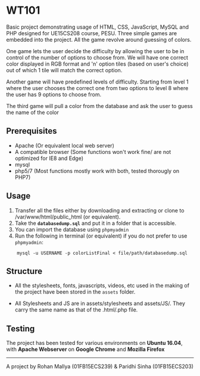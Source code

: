 # WT101

Basic project demonstrating usage of HTML, CSS, JavaScript, MySQL and PHP designed for UE15CS208 course, PESU. Three simple games are embedded into the project. All the game revolve around guessing of colors. 

One game lets the user decide the difficulty by allowing the user to be in control of the number of options to choose from. We will have one correct color displayed in RGB format and 'n' option tiles (based on user's choice) out of which 1 tile will match the correct option. 

Another game will have predefined levels of difficulty. Starting from level 1 where the user chooses the correct one from two options to level 8 where the user has 9 options to choose from.

The third game will pull a color from the database and ask the user to guess the name of the color

## Prerequisites

* Apache (Or equivalent local web server)
* A compatible browser (Some functions won't work fine/ are not optimized for IE8 and Edge)
* mysql
* php5/7 (Most functions mostly work with both, tested thorougly on PHP7)

## Usage

1. Transfer all the files either by downloading and extracting or clone to /var/www/html/public_html (or equivalent).
2. Take the <b>```databasedump.sql```</b> and put it in a folder that is accessible.
4. You can import the database using ```phpmyadmin```
3. Run the following in terminal (or equivalent) if you do not prefer to use ```phpmyadmin```:


```
    mysql -u USERNAME -p colorListFinal < file/path/databasedump.sql
```

## Structure

* All the stylesheets, fonts, javascripts, videos, etc used in the making of the project have been stored in the ```assets``` folder.

* All Stylesheets and JS are in assets/stylesheets and assets/JS/. They carry the same name as that of the .html/.php file.



## Testing

The project has been tested for various environments on <b>Ubuntu 16.04</b>, with <b> Apache Webserver </b> on <b> Google Chrome</b> and <b> Mozilla Firefox </b>

***

A project by Rohan Mallya (01FB15ECS239) & Paridhi Sinha (01FB15ECS203)
